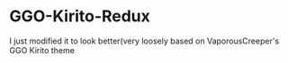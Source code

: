 # GGO-Kirito-Redux
I just modified it to look better(very loosely based on VaporousCreeper's GGO Kirito theme
